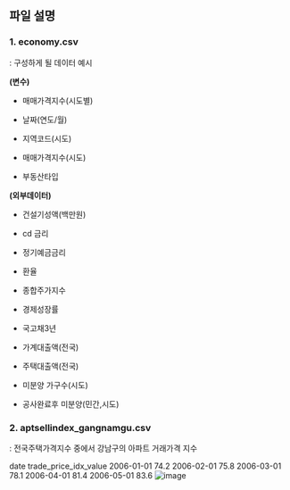 ## **파일 설명**

### 1. economy.csv

  : 구성하게 될 데이터 예시

**(변수)**
- 매매가격지수(시도별)

- 날짜(연도/월)

- 지역코드(시도)

- 매매가격지수(시도)

- 부동산타입

  

**(외부데이터)**

- 건설기성액(백만원)

- cd 금리

- 정기예금금리

- 환율

- 종합주가지수

- 경제성장률

- 국고채3년

- 가계대출액(전국)

- 주택대출액(전국)

- 미분양 가구수(시도)

- 공사완료후 미분양(민간,시도)

  

### 2. aptsellindex_gangnamgu.csv
: 전국주택가격지수 중에서 강남구의 아파트 거래가격 지수


date	trade_price_idx_value
2006-01-01	74.2
2006-02-01	75.8
2006-03-01	78.1
2006-04-01	81.4
2006-05-01	83.6
![image](https://user-images.githubusercontent.com/49928736/116257338-ebf85280-a7ae-11eb-834f-2a1ed7fc9872.png)


